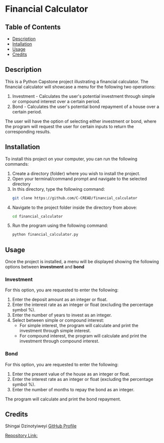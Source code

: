 # Financial Calculator

## Table of Contents
- [Description](#description)
- [Intallation](#installation)
- [Usage](#usage)
- [Credits](#credits)


## Description
This is a Python Capstone project illustrating a financial calculator. The financial calculator will showcase a menu for the following two operations:
1. Investment - Calculates the user's potential investment through simple or compound interest over a certain period.
2. Bond - Calculates the user's potential bond repayment of a house over a certain period.

The user will have the option of selecting either investment or bond, where the program will request the user for certain inputs to return the corresponding results. 

## Installation 
To install this project on your computer, you can run the following commands:
1. Create a directory (folder) where you wish to install the project.
2. Open your terminal/command prompt and navigate to the selected directory
3. In this directory, type the following command:
     ```sh
     git clone https://github.com/C-CREAD/financial_calculator
     ```
4. Navigate to the project folder inside the directory from above:
     ```sh
     cd financial_calculator
     ```
5. Run the program using the following command:
     ```sh
     python financial_calculator.py 
     ```

## Usage
Once the project is installed, a menu will be displayed showing the following options between **investment** and **bond**

### Investment
For this option, you are requested to enter the following:
1. Enter the deposit amount as an integer or float. 
2. Enter the interest rate as an integer or float (excluding the percentage symbol %).
3. Enter the number of years to invest as an integer.
4. Select between simple or compound interest:
   - For simple interest, the program will calculate and print the investment through simple interest.
   - For compound interest, the program will calculate and print the investment through compound interest.

### Bond
For this option, you are requested to enter the following:
1. Enter the present value of the house as an integer or float.
2. Enter the interest rate as an integer or float (excluding the percentage symbol %).
3. Enter the number of months to repay the bond as an integer.

The program will calculate and print the bond repayment.

## Credits
Shingai Dzinotyiweyi [GitHub Profile](https://https://github.com/C-CREAD/)

[Repository Link:](https://github.com/C-CREAD/financial_calculator) 
